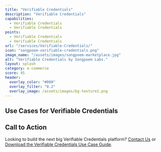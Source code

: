 ```yaml
---
title: "Verifiable Credentials"
description: "Verifiable Credentials"
capabilities:
  - Verifiable Credentials
  - Verifiable Credentials
points:
  - Verifiable Credentials
  - Verifiable Credentials
url: "/services/Verifiable-Credentials/"
icon: "songpoem-verifiable-credentials.png"
image_name: "/assets/images/songpoem-marketplace.jpg"
alt: "Verifiable Credentials by Songpoem Labs."
layout: splash
category: e-commerce
score: 45
header:
  overlay_color: "#000"
  overlay_filter: "0.2"
  overlay_image: /assets/images/bg-texture2.png
---
```


## Use Cases for Verifiable Credentials

## Call to Action

Looking to build the next big Verifiable Credentials platform? [Contact Us](/contact) or [Download the Verifiable Credentials Use Case Guide](/verifiable-credentials-use-case-guide).
